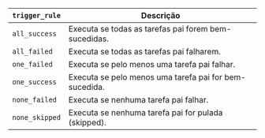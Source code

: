 | `trigger_rule` | Descrição                                               |
|-----------------|---------------------------------------------------------|
| `all_success`   | Executa se todas as tarefas pai forem bem-sucedidas.    |
| `all_failed`    | Executa se todas as tarefas pai falharem.               |
| `one_failed`    | Executa se pelo menos uma tarefa pai falhar.            |
| `one_success`   | Executa se pelo menos uma tarefa pai for bem-sucedida.  |
| `none_failed`   | Executa se nenhuma tarefa pai falhar.                   |
| `none_skipped`  | Executa se nenhuma tarefa pai for pulada (skipped).     |
